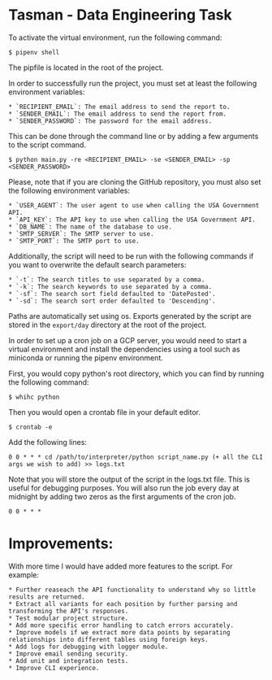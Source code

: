 # Tasman - Data Engineering Task

To activate the virtual environment, run the following command:

    $ pipenv shell

The pipfile is located in the root of the project.

In order to successfully run the project, you must set at least the 
following environment variables:

    * `RECIPIENT_EMAIL`: The email address to send the report to.
    * `SENDER_EMAIL`: The email address to send the report from.
    * `SENDER_PASSWORD`: The password for the email address.

This can be done through the command line or by adding a few arguments to the script command.

    $ python main.py -re <RECIPIENT_EMAIL> -se <SENDER_EMAIL> -sp <SENDER_PASSWORD>

Please, note that if you are cloning the GitHub repository, you must also set the following environment variables:

    * `USER_AGENT`: The user agent to use when calling the USA Government API.
    * `API_KEY`: The API key to use when calling the USA Government API.
    * `DB_NAME`: The name of the database to use.
    * `SMTP_SERVER`: The SMTP server to use.
    * `SMTP_PORT`: The SMTP port to use.

Additionally, the script will need to be run with the following commands if you want to overwrite the default 
search parameters:

    * `-t`: The search titles to use separated by a comma.
    * `-k`: The search keywords to use separated by a comma.
    * `-sf`: The search sort field defaulted to 'DatePosted'.
    * `-sd`: The search sort order defaulted to 'Descending'.

Paths are automatically set using os. Exports generated by the script are stored in the `export/day` directory at 
the root of the project.

In order to set up a cron job on a GCP server, you would need to start a virtual environment and install the dependencies
using a tool such as miniconda or running the pipenv environment.

First, you would copy python's root directory, which you can find by running the following command:

    $ whihc python

Then you would open a crontab file in your default editor. 

    $ crontab -e

Add the following lines:

    0 0 * * * cd /path/to/interpreter/python script_name.py (+ all the CLI args we wish to add) >> logs.txt

Note that you will store the output of the script in the logs.txt file. This is useful for debugging purposes. You will also
run the job every day at midnight by adding two zeros as the first arguments of the cron job.

    0 0 * * *

# Improvements:

With more time I would have added more features to the script. For example:

    * Further reaseach the API functionality to understand why so little results are returned.
    * Extract all variants for each position by further parsing and transforming the API's responses.
    * Test modular project structure.
    * Add more specific error handling to catch errors accurately.
    * Improve models if we extract more data points by separating relationships into different tables using foreign keys.
    * Add logs for debugging with logger module.
    * Improve email sending security.
    * Add unit and integration tests.
    * Improve CLI experience.


